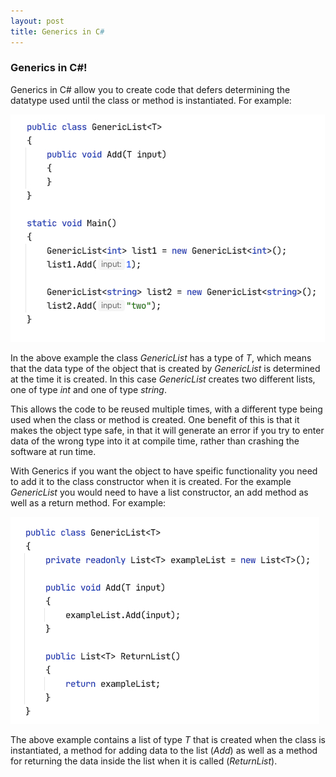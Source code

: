 ```yaml
---
layout: post
title: Generics in C#
---
```


### Generics in C#!

Generics in C# allow you to create code that defers determining the datatype used until the class or method is instantiated.  For example:

![Example code showing a Generic class being created]( https://raw.githubusercontent.com/TomH-NZ/tomh-nz.github.io/master/images/Generics_Example_001.jpg "Example code showing a Generic class being created")


In the above example the class _GenericList_ has a type of _T_, which means that the data type of the object that is created by _GenericList_ is determined at the time it is created.  In this case _GenericList_ creates two different lists, one of type _int_ and one of type _string_.

This allows the code to be reused multiple times, with a different type being used when the class or method is created.  One benefit of this is that it makes the object type safe, in that it will generate an error if you try to enter data of the wrong type into it at compile time, rather than crashing the software at run time.

With Generics if you want the object to have speific functionality you need to add it to the class constructor when it is created.  For the example _GenericList_ you would need to have a list constructor, an add method as well as a return method.  For example:

![Example code showing a list constructor]( https://raw.githubusercontent.com/TomH-NZ/tomh-nz.github.io/master/images/Generics_Example_002.jpg "Example code showing a list constructor")

The above example contains a list of type _T_ that is created when the class is instantiated, a method for adding data to the list (_Add_) as well as a method for returning the data inside the list when it is called (_ReturnList_).
